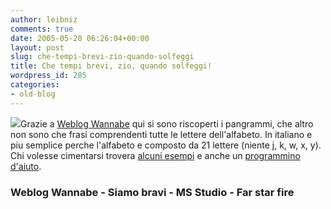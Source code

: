 ```yaml
---
author: leibniz
comments: true
date: 2005-05-20 06:26:04+00:00
layout: post
slug: che-tempi-brevi-zio-quando-solfeggi
title: Che tempi brevi, zio, quando solfeggi!
wordpress_id: 285
categories:
- old-blog
---
```


![](http://www.farstarfire.com/bread.gif)Grazie a [Weblog Wannabe](http://feeds.feedburner.com/WeblogWannabe?m=90)
qui si sono riscoperti i pangrammi, che altro non sono che frasi
comprendenti tutte le lettere dell'alfabeto. In italiano e piu semplice
perche l'alfabeto e composto da 21 lettere (niente j, k, w, x, y).
Chi  volesse cimentarsi trovera [alcuni esempi](http://www.siamobravi.it/pangramma.htm) e anche un [programmino d'aiuto](http://www.ms-studio.com/Animation/pangrammerhelper.html).  



### Weblog Wannabe - Siamo bravi - MS Studio - Far star fire  


